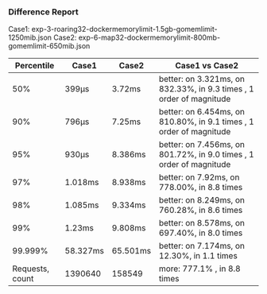 ### Difference Report
Case1: exp-3-roaring32-dockermemorylimit-1.5gb-gomemlimit-1250mib.json
Case2: exp-6-map32-dockermemorylimit-800mb-gomemlimit-650mib.json

|Percentile|Case1|Case2|Case1 vs Case2|
|---|---|---|---|
|50%|399µs|3.72ms|better: on 3.321ms, on 832.33%, in 9.3 times , 1 order of magnitude|
|90%|796µs|7.25ms|better: on 6.454ms, on 810.80%, in 9.1 times , 1 order of magnitude|
|95%|930µs|8.386ms|better: on 7.456ms, on 801.72%, in 9.0 times , 1 order of magnitude|
|97%|1.018ms|8.938ms|better: on 7.92ms, on 778.00%, in 8.8 times |
|98%|1.085ms|9.334ms|better: on 8.249ms, on 760.28%, in 8.6 times |
|99%|1.23ms|9.808ms|better: on 8.578ms, on 697.40%, in 8.0 times |
|99.999%|58.327ms|65.501ms|better: on 7.174ms, on 12.30%, in 1.1 times |
|Requests, count|1390640|158549|more: 777.1% , in 8.8 times |
